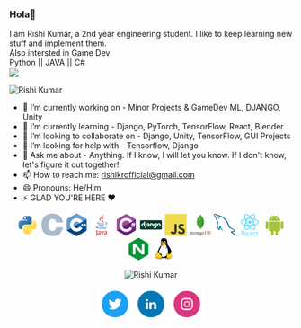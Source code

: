 ### Hola👋

<!--
**RishiKr3101/RishiKr3101** is a ✨ _special_ ✨ repository because its `README.md` (this file) appears on your GitHub profile.

Here are some ideas to get you started:
-->
I am Rishi Kumar, a 2nd year engineering student. I like to keep learning new stuff and implement them.<br/>
Also intersted in Game Dev<br/>
Python || JAVA || C# <br/>
<img align='center' src='https://media.tenor.com/images/236c3b72a5d309b40e716635135684b0/tenor.gif' width='200"'>
<p align="left"> <img src="https://komarev.com/ghpvc/?username=RishiKr3101" alt="Rishi Kumar" /> </p>

- 🔭 I’m currently working on - Minor Projects & GameDev ML, DJANGO, Unity
- 🌱 I’m currently learning - Django, PyTorch, TensorFlow, React, Blender
- 👯 I’m looking to collaborate on - Django, Unity, TensorFlow, GUI Projects 
- 🤔 I’m looking for help with - Tensorflow, Django
- 💬 Ask me about - Anything. If I know, I will let you know. If I don't know, let's figure it out together!
- 📫 How to reach me: rishikrofficial@gmail.com
- 😄 Pronouns: He/Him
- ⚡ GLAD YOU'RE HERE ❤️

<p align="center">
  <img src="https://raw.githubusercontent.com/devicons/devicon/master/icons/python/python-original.svg" alt="python" width="40" height="40"/>
  <img src="https://raw.githubusercontent.com/devicons/devicon/master/icons/c/c-original.svg" alt="c" width="40" height="40"/> 
  <img src="https://raw.githubusercontent.com/devicons/devicon/master/icons/cplusplus/cplusplus-original.svg" alt="cplusplus" width="40" height="40"/>
  <img src="https://raw.githubusercontent.com/devicons/devicon/master/icons/java/java-original-wordmark.svg" alt="cplusplus" width="40" height="40"/> 
  <img src="https://raw.githubusercontent.com/devicons/devicon/master/icons/csharp/csharp-original.svg" alt="c#" width="40" height="40"/> 
  <img src="https://raw.githubusercontent.com/devicons/devicon/master/icons/django/django-original.svg" alt="django" width="40" height="40"/>  
  <img src="https://raw.githubusercontent.com/devicons/devicon/master/icons/javascript/javascript-original.svg" alt="javascript" width="40" height="40"/> 
  <img src="https://raw.githubusercontent.com/devicons/devicon/master/icons/mongodb/mongodb-original-wordmark.svg" alt="mongodb" width="40" height="40"/> 
  <img src="https://raw.githubusercontent.com/devicons/devicon/master/icons/mysql/mysql-original.svg" alt="mysql" width="40" height="40"/> 
  <img src="https://raw.githubusercontent.com/devicons/devicon/master/icons/react/react-original-wordmark.svg" alt="react" width="40" height="40"/> 
  <img src="https://raw.githubusercontent.com/devicons/devicon/master/icons/android/android-original.svg" alt="bootstrap" width="40" height="40"/> 
  <img src="https://raw.githubusercontent.com/devicons/devicon/master/icons/nginx/nginx-original.svg" alt="nginx" width="40" height="40"/> 
  <img src="https://raw.githubusercontent.com/devicons/devicon/master/icons/linux/linux-original.svg" alt="linux" width="40" height="40"/>
</p>
<p align="center"> 
  <img src="https://github-readme-stats.vercel.app/api?username=RishiKr3101&show_icons=true&theme=tokyonight" alt="Rishi Kumar" /> 
</p>

<p align="center">
<a href="https://twitter.com/rishikr64730785"><img src="https://github.com/aritraroy/social-icons/blob/master/twitter-icon.png?raw=true" width="60"></a>
<a href="inkedin.com/in/rishi-kumar-7468731a1/"><img src="https://github.com/aritraroy/social-icons/blob/master/linkedin-icon.png?raw=true" width="60"></a>
<a href="https://instagram.com/rishi_k31"><img src="https://github.com/aritraroy/social-icons/blob/master/instagram-icon.png?raw=true" width="60"></a>
</p>
